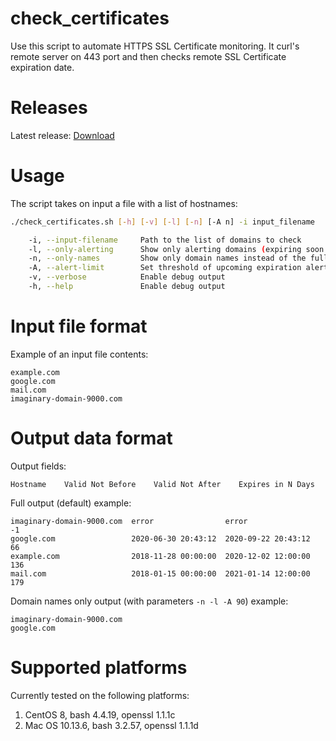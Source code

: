 # check_certificates

Use this script to automate HTTPS SSL Certificate monitoring. It curl's remote server on 443 port and then checks remote SSL Certificate expiration date.

# Releases

Latest release: [Download](https://github.com/pavelkim/check_certificates/releases/latest/download/check_certificates.sh)

# Usage

The script takes on input a file with a list of hostnames:
```bash
./check_certificates.sh [-h] [-v] [-l] [-n] [-A n] -i input_filename

	-i, --input-filename 	 Path to the list of domains to check
	-l, --only-alerting  	 Show only alerting domains (expiring soon and erroneous)
	-n, --only-names     	 Show only domain names instead of the full table
	-A, --alert-limit    	 Set threshold of upcoming expiration alert to n days
	-v, --verbose        	 Enable debug output
	-h, --help           	 Enable debug output
```

# Input file format

Example of an input file contents:
```
example.com
google.com
mail.com
imaginary-domain-9000.com
```

# Output data format

Output fields: 
```
Hostname    Valid Not Before    Valid Not After    Expires in N Days
```

Full output (default) example:
```
imaginary-domain-9000.com  error                error                -1
google.com                 2020-06-30 20:43:12  2020-09-22 20:43:12  66
example.com                2018-11-28 00:00:00  2020-12-02 12:00:00  136
mail.com                   2018-01-15 00:00:00  2021-01-14 12:00:00  179
```

Domain names only output (with parameters `-n -l -A 90`) example:
```
imaginary-domain-9000.com
google.com
```

# Supported platforms

Currently tested on the following platforms:
1. CentOS 8, bash 4.4.19, openssl 1.1.1c
2. Mac OS 10.13.6, bash 3.2.57, openssl 1.1.1d

